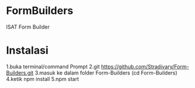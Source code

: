 # FormBuilders
ISAT Form Builder
# Instalasi
1.buka terminal/command Prompt
2.git https://github.com/Stradivary/Form-Builders.git
3.masuk ke dalam folder Form-Builders (cd Form-Builders)
4.ketik npm install
5.npm start 
